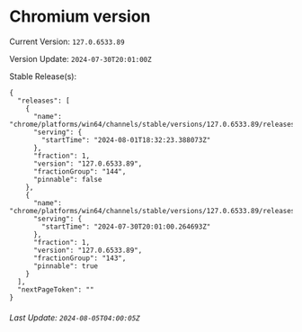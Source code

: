 # Chromium version

Current Version: `127.0.6533.89`

Version Update: `2024-07-30T20:01:00Z`

Stable Release(s):
```
{
  "releases": [
    {
      "name": "chrome/platforms/win64/channels/stable/versions/127.0.6533.89/releases/1722537143",
      "serving": {
        "startTime": "2024-08-01T18:32:23.388073Z"
      },
      "fraction": 1,
      "version": "127.0.6533.89",
      "fractionGroup": "144",
      "pinnable": false
    },
    {
      "name": "chrome/platforms/win64/channels/stable/versions/127.0.6533.89/releases/1722369660",
      "serving": {
        "startTime": "2024-07-30T20:01:00.264693Z"
      },
      "fraction": 1,
      "version": "127.0.6533.89",
      "fractionGroup": "143",
      "pinnable": true
    }
  ],
  "nextPageToken": ""
}
```

###### Last Update: `2024-08-05T04:00:05Z`
        